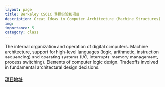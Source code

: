 ```yaml
---
layout: page
title: Berkeley CS61C 课程实验和项目
description: Great Ideas in Computer Architecture (Machine Structures)
img: 
importance: 5
category: class
---
```


The internal organization and operation of digital computers. Machine architecture, support for high-level languages (logic, arithmetic, instruction sequencing) and operating systems (I/O, interrupts, memory management, process switching). Elements of computer logic design. Tradeoffs involved in fundamental architectural design decisions. 

#### [项目地址](https://github.com/liukanshan1/CS61C)
